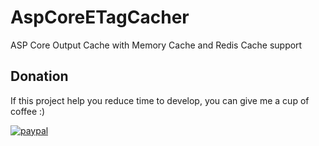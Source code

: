 # AspCoreETagCacher
ASP Core Output Cache with Memory Cache and Redis Cache support 



## Donation
If this project help you reduce time to develop, you can give me a cup of coffee :) 

[![paypal](https://www.paypalobjects.com/en_US/i/btn/btn_donateCC_LG.gif)](https://www.paypal.com/cgi-bin/webscr?cmd=_donations&business=BA4EV8ALWCVYE&lc=US&item_name=ETagCache&no_note=0&cn=Dodaj%20specjalne%20instrukcje%20dla%20sprzedaj%c4%85cego%3a&no_shipping=2&currency_code=USD&bn=PP%2dDonationsBF%3abtn_donateCC_LG%2egif%3aNonHosted)
